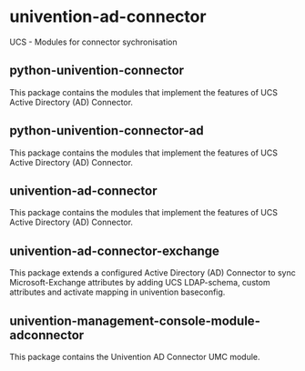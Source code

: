 # univention-ad-connector
UCS - Modules for connector sychronisation

## python-univention-connector
This package contains the modules that implement the features of UCS Active Directory (AD) Connector.

## python-univention-connector-ad
This package contains the modules that implement the features of UCS Active Directory (AD) Connector.

## univention-ad-connector
This package contains the modules that implement the features of UCS Active Directory (AD) Connector.

## univention-ad-connector-exchange
This package extends a configured Active Directory (AD) Connector to sync Microsoft-Exchange attributes by adding UCS LDAP-schema, custom attributes and activate mapping in univention baseconfig.

## univention-management-console-module-adconnector
This package contains the Univention AD Connector UMC module.

